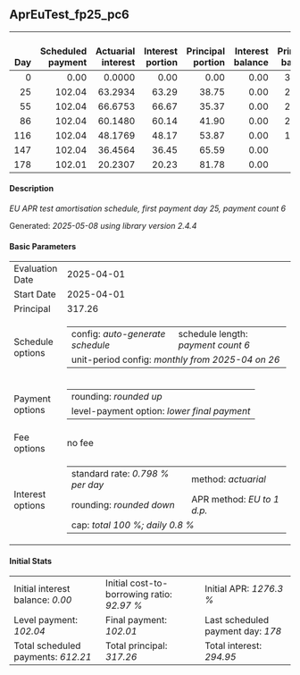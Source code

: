 <h2>AprEuTest_fp25_pc6</h2>
<table>
    <thead style="vertical-align: bottom;">
        <th style="text-align: right;">Day</th>
        <th style="text-align: right;">Scheduled payment</th>
        <th style="text-align: right;">Actuarial interest</th>
        <th style="text-align: right;">Interest portion</th>
        <th style="text-align: right;">Principal portion</th>
        <th style="text-align: right;">Interest balance</th>
        <th style="text-align: right;">Principal balance</th>
        <th style="text-align: right;">Total actuarial interest</th>
        <th style="text-align: right;">Total interest</th>
        <th style="text-align: right;">Total principal</th>
    </thead>
    <tr style="text-align: right;">
        <td class="ci00">0</td>
        <td class="ci01" style="white-space: nowrap;">0.00</td>
        <td class="ci02">0.0000</td>
        <td class="ci03">0.00</td>
        <td class="ci04">0.00</td>
        <td class="ci05">0.00</td>
        <td class="ci06">317.26</td>
        <td class="ci07">0.0000</td>
        <td class="ci08">0.00</td>
        <td class="ci09">0.00</td>
    </tr>
    <tr style="text-align: right;">
        <td class="ci00">25</td>
        <td class="ci01" style="white-space: nowrap;">102.04</td>
        <td class="ci02">63.2934</td>
        <td class="ci03">63.29</td>
        <td class="ci04">38.75</td>
        <td class="ci05">0.00</td>
        <td class="ci06">278.51</td>
        <td class="ci07">63.2934</td>
        <td class="ci08">63.29</td>
        <td class="ci09">38.75</td>
    </tr>
    <tr style="text-align: right;">
        <td class="ci00">55</td>
        <td class="ci01" style="white-space: nowrap;">102.04</td>
        <td class="ci02">66.6753</td>
        <td class="ci03">66.67</td>
        <td class="ci04">35.37</td>
        <td class="ci05">0.00</td>
        <td class="ci06">243.14</td>
        <td class="ci07">129.9687</td>
        <td class="ci08">129.96</td>
        <td class="ci09">74.12</td>
    </tr>
    <tr style="text-align: right;">
        <td class="ci00">86</td>
        <td class="ci01" style="white-space: nowrap;">102.04</td>
        <td class="ci02">60.1480</td>
        <td class="ci03">60.14</td>
        <td class="ci04">41.90</td>
        <td class="ci05">0.00</td>
        <td class="ci06">201.24</td>
        <td class="ci07">190.1166</td>
        <td class="ci08">190.10</td>
        <td class="ci09">116.02</td>
    </tr>
    <tr style="text-align: right;">
        <td class="ci00">116</td>
        <td class="ci01" style="white-space: nowrap;">102.04</td>
        <td class="ci02">48.1769</td>
        <td class="ci03">48.17</td>
        <td class="ci04">53.87</td>
        <td class="ci05">0.00</td>
        <td class="ci06">147.37</td>
        <td class="ci07">238.2935</td>
        <td class="ci08">238.27</td>
        <td class="ci09">169.89</td>
    </tr>
    <tr style="text-align: right;">
        <td class="ci00">147</td>
        <td class="ci01" style="white-space: nowrap;">102.04</td>
        <td class="ci02">36.4564</td>
        <td class="ci03">36.45</td>
        <td class="ci04">65.59</td>
        <td class="ci05">0.00</td>
        <td class="ci06">81.78</td>
        <td class="ci07">274.7499</td>
        <td class="ci08">274.72</td>
        <td class="ci09">235.48</td>
    </tr>
    <tr style="text-align: right;">
        <td class="ci00">178</td>
        <td class="ci01" style="white-space: nowrap;">102.01</td>
        <td class="ci02">20.2307</td>
        <td class="ci03">20.23</td>
        <td class="ci04">81.78</td>
        <td class="ci05">0.00</td>
        <td class="ci06">0.00</td>
        <td class="ci07">294.9806</td>
        <td class="ci08">294.95</td>
        <td class="ci09">317.26</td>
    </tr>
</table>
<h4>Description</h4>
<p><i>EU APR test amortisation schedule, first payment day 25, payment count 6</i></p>
<p>Generated: <i>2025-05-08 using library version 2.4.4</i></p>
<h4>Basic Parameters</h4>
<table>
    <tr>
        <td>Evaluation Date</td>
        <td>2025-04-01</td>
    </tr>
    <tr>
        <td>Start Date</td>
        <td>2025-04-01</td>
    </tr>
    <tr>
        <td>Principal</td>
        <td>317.26</td>
    </tr>
    <tr>
        <td>Schedule options</td>
        <td>
            <table>
                <tr>
                    <td>config: <i>auto-generate schedule</i></td>
                    <td>schedule length: <i><i>payment count</i> 6</i></td>
                </tr>
                <tr>
                    <td colspan="2" style="white-space: nowrap;">unit-period config: <i>monthly from 2025-04 on 26</i></td>
                </tr>
            </table>
        </td>
    </tr>
    <tr>
        <td>Payment options</td>
        <td>
            <table>
                <tr>
                    <td>rounding: <i>rounded up</i></td>
                </tr>
                <tr>
                    <td>level-payment option: <i>lower&nbsp;final&nbsp;payment</i></td>
                </tr>
            </table>
        </td>
    </tr>
    <tr>
        <td>Fee options</td>
        <td>no fee
        </td>
    </tr>
    <tr>
        <td>Interest options</td>
        <td>
            <table>
                <tr>
                    <td>standard rate: <i>0.798 % per day</i></td>
                    <td>method: <i>actuarial</i></td>
                </tr>
                <tr>
                    <td>rounding: <i>rounded down</i></td>
                    <td>APR method: <i>EU to 1 d.p.</i></td>
                </tr>
                <tr>
                    <td colspan="2">cap: <i>total 100 %; daily 0.8 %</td>
                </tr>
            </table>
        </td>
    </tr>
</table>
<h4>Initial Stats</h4>
<table>
    <tr>
        <td>Initial interest balance: <i>0.00</i></td>
        <td>Initial cost-to-borrowing ratio: <i>92.97 %</i></td>
        <td>Initial APR: <i>1276.3 %</i></td>
    </tr>
    <tr>
        <td>Level payment: <i>102.04</i></td>
        <td>Final payment: <i>102.01</i></td>
        <td>Last scheduled payment day: <i>178</i></td>
    </tr>
    <tr>
        <td>Total scheduled payments: <i>612.21</i></td>
        <td>Total principal: <i>317.26</i></td>
        <td>Total interest: <i>294.95</i></td>
    </tr>
</table>